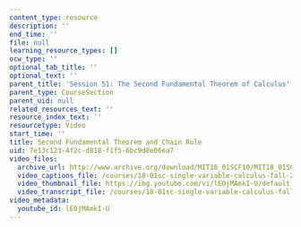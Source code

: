 ```yaml
---
content_type: resource
description: ''
end_time: ''
file: null
learning_resource_types: []
ocw_type: ''
optional_tab_title: ''
optional_text: ''
parent_title: 'Session 51: The Second Fundamental Theorem of Calculus'
parent_type: CourseSection
parent_uid: null
related_resources_text: ''
resource_index_text: ''
resourcetype: Video
start_time: ''
title: Second Fundamental Theorem and Chain Rule
uid: 7e13c123-4f2c-d818-f1f5-6bc9d8e06ea7
video_files:
  archive_url: http://www.archive.org/download/MIT18_01SCF10/MIT18_01SCF10Rec_40a_300k.mp4
  video_captions_file: /courses/18-01sc-single-variable-calculus-fall-2010/9919f9ddefe35671b836423810f635f0_lEOjMAmkI-U.vtt
  video_thumbnail_file: https://img.youtube.com/vi/lEOjMAmkI-U/default.jpg
  video_transcript_file: /courses/18-01sc-single-variable-calculus-fall-2010/d8eea6d5d5d2d0ce4298a68a2b5d5274_lEOjMAmkI-U.pdf
video_metadata:
  youtube_id: lEOjMAmkI-U
---
```

